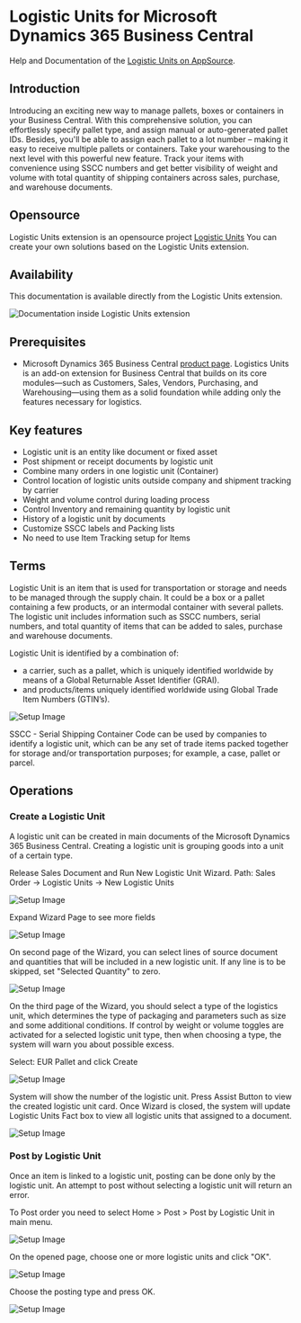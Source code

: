 # Logistic Units for Microsoft Dynamics 365 Business Central

Help and Documentation of the [Logistic Units on AppSource](https://appsource.microsoft.com/en-us/product/dynamics-365-business-central/PUBID.extensionsforcelimited1647259189111%7CAID.logisticunits%7CPAPPID.c383b772-f29f-4c05-b1ac-7801c76750af?tab=Overview). 

## Introduction

Introducing an exciting new way to manage pallets, boxes or containers in your Business Central. With this comprehensive solution, you can effortlessly specify pallet type, and assign manual or auto-generated pallet IDs. Besides, you'll be able to assign each pallet to a lot number – making it easy to receive multiple pallets or containers.
Take your warehousing to the next level with this powerful new feature. Track your items with convenience using SSCC numbers and get better visibility of weight and volume with total quantity of shipping containers across sales, purchase, and warehouse documents.

## Opensource

Logistic Units extension is an opensource project [Logistic Units](https://github.com/Extensions-lab/logistic-units)
You can create your own solutions based on the Logistic Units extension.

## Availability

This documentation is available directly from the Logistic Units extension.

![Documentation inside Logistic Units extension](resources/logisticunit/pics/logisticunit0.png)

## Prerequisites

- Microsoft Dynamics 365 Business Central [product page](https://www.microsoft.com/en-us/dynamics-365/products/business-central). Logistics Units is an add-on extension for Business Central that builds on its core modules—such as Customers, Sales, Vendors, Purchasing, and Warehousing—using them as a solid foundation while adding only the features necessary for logistics.

## Key features

- Logistic unit is an entity like document or fixed asset
- Post shipment or receipt documents by logistic unit
- Combine many orders in one logistic unit (Container)
- Control location of logistic units outside company and shipment tracking by carrier
- Weight and volume control during loading process
- Control Inventory and remaining quantity by logistic unit
- History of a logistic unit by documents
- Customize SSCC labels and Packing lists
- No need to use Item Tracking setup for Items

## Terms

Logistic Unit is an item that is used for transportation or storage and needs to be managed through the supply chain. It could be a box or a pallet containing a few products, or an intermodal container with several pallets. The logistic unit includes information such as SSCC numbers, serial numbers, and total quantity of items that can be added to sales, purchase and warehouse documents.

Logistic Unit is identified by a combination of:

- a carrier, such as a pallet, which is uniquely identified worldwide by means of a Global Returnable Asset Identifier (GRAI).
- and products/items uniquely identified worldwide using Global Trade Item Numbers (GTIN’s).

![Setup Image](resources/logisticunit/pics/logisticunit.png)

SSCC - Serial Shipping Container Code can be used by companies to identify a logistic unit, which can be any set of trade items packed together for storage and/or transportation purposes; for example, a case, pallet or parcel.

## Operations

### Create a Logistic Unit

A logistic unit can be created in main documents of the Microsoft Dynamics 365 Business Central. Creating a logistic unit is grouping goods into a unit of a certain type.

Release Sales Document and Run New Logistic Unit Wizard. Path: Sales Order -> Logistic Units -> New Logistic Units

![Setup Image](resources/logisticunit/pics/logisticunit2.png)

Expand Wizard Page to see more fields

![Setup Image](resources/logisticunit/pics/logisticunit3.png)

On second page of the Wizard, you can select lines of source document and quantities that will be included in a new logistic unit.
If any line is to be skipped, set "Selected Quantity" to zero.

![Setup Image](resources/logisticunit/pics/logisticunit4.png)

On the third page of the Wizard, you should select a type of the logistics unit, which determines the type of packaging and parameters such as size and some additional conditions.
If control by weight or volume toggles are activated for a selected logistic unit type, then when choosing a type, the system will warn you about possible excess.

Select: EUR Pallet and click Create

![Setup Image](resources/logisticunit/pics/logisticunit5.png)

System will show the number of the logistic unit. Press Assist Button to view the created logistic unit card.
Once Wizard is closed, the system will update Logistic Units Fact box to view all logistic units that assigned to a document.

![Setup Image](resources/logisticunit/pics/logisticunit6.png)

### Post by Logistic Unit

Once an item is linked to a logistic unit, posting can be done only by the logistic unit.
An attempt to post without selecting a logistic unit will return an error.

To Post order you need to select Home > Post > Post by Logistic Unit in main menu.

![Setup Image](resources/logisticunit/pics/logisticunit7.png)

On the opened page, choose one or more logistic units and click "OK".

![Setup Image](resources/logisticunit/pics/logisticunit9.png)

Choose the posting type and press OK.

![Setup Image](resources/logisticunit/pics/logisticunit10.png)
